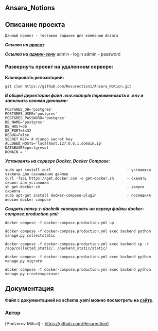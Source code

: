 ## Ansara_Notions
## Описание проекта
```
Данный проект - тестовое задание для компании Ansara
```

**_Ссылка на [проект](http://z-dachnik.ddns.net/api/ "Гиперссылка к проекту.")_**

**_Ссылка на [админ-зону](http://z-dachnik.ddns.net/admin/ "Гиперссылка к админке.")_**
admin - login 
admin - password



### Развернуть проект на удаленном сервере:
**Клонировать репозиторий:**
```
git clon https://github.com/Resurection1/Ansara_Notion.git
```

**_В общей директории файл .env.example переименовать в .env и заполнить своими данными:_**
```
POSTGRES_DB='postgres'
POSTGRES_USER='postgres'
POSTGRES_PASSWORD='postgres'
DB_NAME='postgres'
DB_HOST=db
DB_PORT=5432
DEBUG=False
SECRET_KEY= # django secret key
ALLOWED_HOSTS='localhost,127.0.0.1,domain,ip'
DATABASES=postgresql
DOMAIN = ''
```

**_Установить на сервере Docker, Docker Compose:_**
```
sudo apt install curl                                   - установка утилиты для скачивания файлов
curl -fsSL https://get.docker.com -o get-docker.sh      - скачать скрипт для установки
sh get-docker.sh                                        - запуск скрипта
sudo apt-get install docker-compose-plugin              - последняя версия docker compose
```
**_Cоздать папку z-dachnik cкопировать на сервер файлы docker-compose.production.yml:_**
```
docker compose -f docker-compose.production.yml up 

docker compose -f docker-compose.production.yml exec backend python manage.py collectstatic

docker compose -f docker-compose.production.yml exec backend cp -r /app/collected_static/. /backend_static/static/

docker compose -f docker-compose.production.yml exec backend python manage.py migrate

docker compose -f docker-compose.production.yml exec backend python manage.py createsuperuser
```

## Документация
**Файл с документацией из schema.yaml можно посмотреть на [сайте]((https://editor.swagger.io/)).**



### Автор
[Podzorov Mihail] - https://github.com/Resurection1